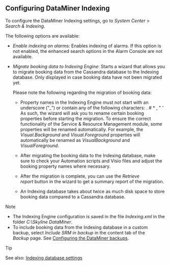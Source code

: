 ## Configuring DataMiner Indexing

To configure the DataMiner Indexing settings, go to *System Center* > *Search & Indexing*.

The following options are available:

- *Enable indexing on alarms:* Enables indexing of alarms. If this option is not enabled, the enhanced search options in the Alarm Console are not available.

- *Migrate booking data to Indexing Engine*: Starts a wizard that allows you to migrate booking data from the Cassandra database to the Indexing database. Only displayed in case booking data have not been migrated yet.

    Please note the following regarding the migration of booking data:

    - Property names in the Indexing Engine must not start with an underscore (“\_”) or contain any of the following characters: . # \* , " '<br>As such, the wizard will ask you to rename certain booking properties before starting the migration. To ensure the correct functionality of the Service & Resource Management module, some properties will be renamed automatically. For example, the *Visual.Background* and *Visual.Foreground* properties will automatically be renamed as *VisualBackground* and *VisualForeground*.

    - After migrating the booking data to the Indexing database, make sure to check your Automation scripts and Visio files and adjust the booking property names where necessary.

    - After the migration is complete, you can use the *Retrieve report* button in the wizard to get a summary report of the migration.

    - An Indexing database takes about twice as much disk space to store booking data compared to a Cassandra database.

> [!NOTE]
> -  The Indexing Engine configuration is saved in the file *Indexing.xml* in the folder *C:\\Skyline DataMiner*.
> -  To include booking data from the Indexing database in a custom backup, select *Include SRM in backup* in the content tab of the *Backup* page. See [Configuring the DataMiner backups](../DataminerAgents/Backing_up_a_DataMiner_Agent_in_DataMiner_Cube.md#configuring-the-dataminer-backups).

> [!TIP]
> See also:
> [Indexing database settings](../../part_7/SkylineDataminerFolder/DB_xml.md#indexing-database-settings)
